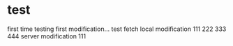 # test
first time testing
first modification...
test fetch
local modification 111 222 333 444
server modification 111


